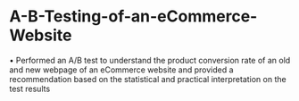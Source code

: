 # A-B-Testing-of-an-eCommerce-Website
• Performed an A/B test to understand the product conversion rate of an old and new webpage of an eCommerce website and provided a recommendation based on the statistical and practical interpretation on the test results
